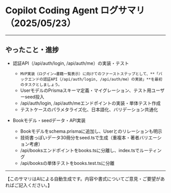 # Copilot Coding Agent ログサマリ（2025/05/23）

---

## やったこと・進捗

- 認証API（/api/auth/login, /api/auth/me）の実装・テスト
  - ```MVP実装（ログイン→書籍一覧表示）に向けてのファーストステップとして、**「バックエンドの認証API（/api/auth/login, /api/auth/me）の実装」**を最初のタスクとしましょう。```
  - UserモデルのPrismaスキーマ定義・マイグレーション、テスト用ユーザーseed投入
  - /api/auth/login, /api/auth/meエンドポイントの実装・単体テスト作成
  - テストケースのパラメタライズ化、日本語化、バリデーション共通化

- Bookモデル・seedデータ・API実装
  - Bookモデルをschema.prismaに追加し、Userとのリレーションも明示
  - 技術書っぽいデータ30冊分をseed.tsで生成（重複本・著者バリエーション考慮）
  - /api/booksエンドポイントをbooks.tsに分離し、index.tsでルーティング
  - /api/booksの単体テストをbooks.test.tsに分離

---

【このサマリはAIによる自動生成です。内容や書式についてご意見・ご要望があればご記入ください。】
